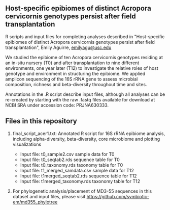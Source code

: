 <insert some brief description of the project>
<Emily - you can modify the outline below for your own files to include some descriptions and link to any other scripts or softwares used>

Host-specific epibiomes of distinct Acropora cervicornis genotypes persist after field transplantation
-----------
	
R scripts and input files for completing analyses described in "Host-specific epibiomes of distinct Acropora cervicornis genotypes persist after field transplantation", Emily Aguirre, emilyagu@usc.edu

We studied the epibiome of ten Acropora cervicornis genotypes residing at an in-situ nursery (T0) and after transplantation to nine different environments, one year later (T12) to investigate the relative roles of host genotype and environment in structuring the epibiome. We applied amplicon sequencing of the 16S rRNA gene to assess microbial composition, richness and beta-diversity throughout time and sites.

Annotations in the .R script describe input files, although all analyses can be re-created by starting with the raw .fastq files available for download at NCBI SRA under accession code: PRJNA630333.
	
Files in this repository 
-----------

1. final_script_acer1.txt: Annotated R script for 16S rRNA epibiome analysis, including alpha-diversity, beta-diversity, core microbiome and plotting visualizations
	- Input file: t0_sample2.csv                    sample data for T0
	- Input file: t0_seqtab2.rds                    sequence table for T0
	- Input file: t0_taxonomy.rds                   taxonomy table for T0
	- Input file: t1_merged_samdata.csv             sample data for T12
	- Input file: t1merged_seqtab2.rds              sequence table for T12
	- Input file: t1merged_taxonomy.rds             taxonomy table for T12
	
	
2. For phylogenetic analysis/placement of MD3-55 sequences in this dataset and input files, please visit https://github.com/symbiotic-em/md355_phylotree











